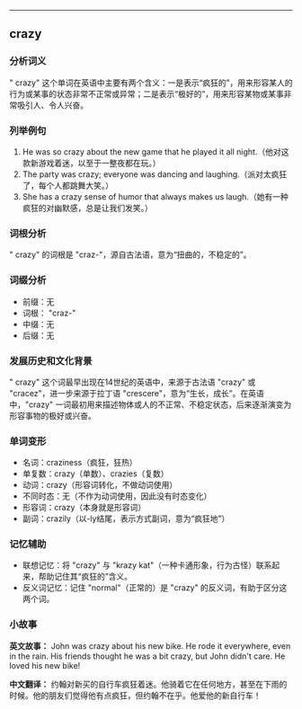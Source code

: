 
---------------
## crazy
### 分析词义
" crazy" 这个单词在英语中主要有两个含义：一是表示“疯狂的”，用来形容某人的行为或某事的状态非常不正常或异常；二是表示“极好的”，用来形容某物或某事非常吸引人、令人兴奋。

### 列举例句
1. He was so crazy about the new game that he played it all night.（他对这款新游戏着迷，以至于一整夜都在玩。）
2. The party was crazy; everyone was dancing and laughing.（派对太疯狂了，每个人都跳舞大笑。）
3. She has a crazy sense of humor that always makes us laugh.（她有一种疯狂的对幽默感，总是让我们发笑。）

### 词根分析
" crazy" 的词根是 "craz-"，源自古法语，意为“扭曲的，不稳定的”。

### 词缀分析
- 前缀：无
- 词根： "craz-"
- 中缀：无
- 后缀：无

### 发展历史和文化背景
" crazy" 这个词最早出现在14世纪的英语中，来源于古法语 "crazy" 或 "cracez"，进一步来源于拉丁语 "crescere"，意为“生长，成长”。在英语中，"crazy" 一词最初用来描述物体或人的不正常、不稳定状态，后来逐渐演变为形容事物的极好或兴奋。

### 单词变形
- 名词：craziness（疯狂，狂热）
- 单复数：crazy（单数）、crazies（复数）
- 动词：crazy（形容词转化，不做动词使用）
- 不同时态：无（不作为动词使用，因此没有时态变化）
- 形容词：crazy（本身就是形容词）
- 副词：crazily（以-ly结尾，表示方式副词，意为“疯狂地”）

### 记忆辅助
- 联想记忆：将 "crazy" 与 "krazy kat"（一种卡通形象，行为古怪）联系起来，帮助记住其“疯狂的”含义。
- 反义词记忆：记住 "normal"（正常的）是 "crazy" 的反义词，有助于区分这两个词。

### 小故事
**英文故事：**
John was crazy about his new bike. He rode it everywhere, even in the rain. His friends thought he was a bit crazy, but John didn't care. He loved his new bike!

**中文翻译：**
约翰对新买的自行车疯狂着迷。他骑着它在任何地方，甚至在下雨的时候。他的朋友们觉得他有点疯狂，但约翰不在乎。他爱他的新自行车！

